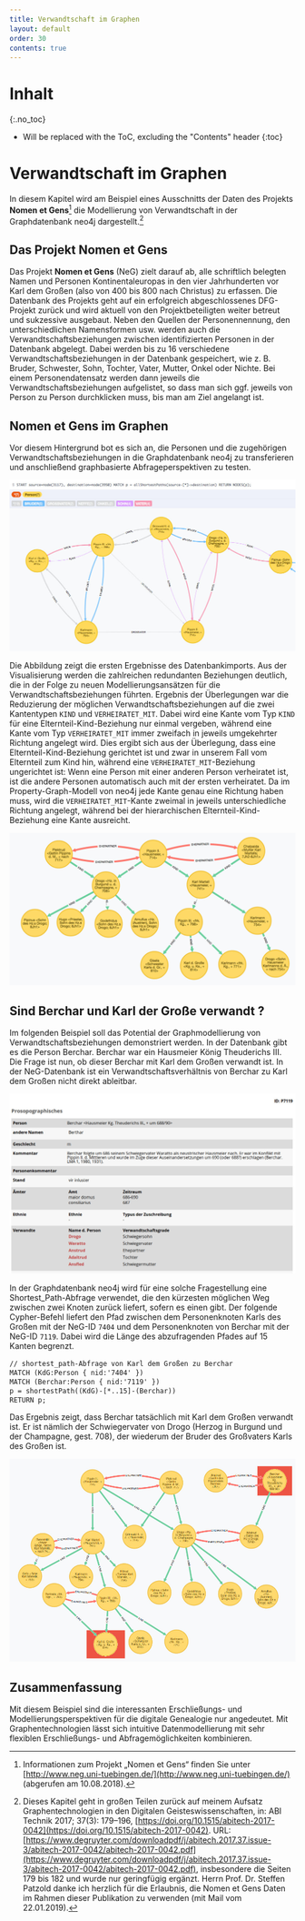 ```yaml
---
title: Verwandtschaft im Graphen
layout: default
order: 30
contents: true
---
```


# Inhalt
{:.no_toc}

* Will be replaced with the ToC, excluding the "Contents" header
{:toc}

# Verwandtschaft im Graphen

In diesem Kapitel wird am Beispiel eines Ausschnitts der Daten des Projekts __Nomen et Gens__[^cca7] die Modellierung von Verwandtschaft in der Graphdatenbank neo4j dargestellt.[^a768]

## Das Projekt Nomen et Gens

Das Projekt __Nomen et Gens__ (NeG) zielt darauf ab, alle schriftlich belegten Namen und Personen Kontinentaleuropas in den vier Jahrhunderten vor Karl dem Großen (also von 400 bis 800 nach Christus) zu erfassen. Die Datenbank des Projekts geht auf ein erfolgreich abgeschlossenes DFG-Projekt zurück und wird aktuell von den Projektbeteiligten weiter betreut und sukzessive ausgebaut.  Neben den Quellen der Personennennung, den unterschiedlichen Namensformen usw. werden auch die Verwandtschaftsbeziehungen zwischen identifizierten Personen in der Datenbank abgelegt. Dabei werden bis zu 16 verschiedene Verwandtschaftsbeziehungen in der Datenbank gespeichert, wie z. B. Bruder, Schwester, Sohn, Tochter, Vater, Mutter, Onkel oder Nichte. Bei einem Personendatensatz werden dann jeweils die Verwandtschaftsbeziehungen aufgelistet, so dass man sich ggf. jeweils von Person zu Person durchklicken muss, bis man am Ziel angelangt ist.

## Nomen et Gens im Graphen

Vor diesem Hintergrund bot es sich an, die Personen und die zugehörigen Verwandtschaftsbeziehungen in die Graphdatenbank neo4j zu transferieren und anschließend graphbasierte Abfrageperspektiven zu testen.

![Erste Importergebnisse](Bilder/NeG/020-Verwandschaften.jpg)

Die Abbildung zeigt die ersten Ergebnisse des Datenbankimports. Aus der Visualisierung werden die zahlreichen redundanten Beziehungen deutlich, die in der Folge zu neuen Modellierungsansätzen für die Verwandtschaftsbeziehungen führten. Ergebnis der Überlegungen war die Reduzierung der möglichen Verwandtschaftsbeziehungen auf die zwei Kantentypen `KIND` und `VERHEIRATET_MIT`. Dabei wird eine Kante vom Typ `KIND` für eine Elternteil-Kind-Beziehung nur einmal vergeben, während eine Kante vom Typ `VERHEIRATET_MIT` immer zweifach in jeweils umgekehrter Richtung angelegt wird. Dies ergibt sich aus der Überlegung, dass eine Elternteil-Kind-Beziehung gerichtet ist und zwar in unserem Fall vom Elternteil zum Kind hin, während eine `VERHEIRATET_MIT`-Beziehung ungerichtet ist: Wenn eine Person mit einer anderen Person verheiratet ist, ist die andere Personen automatisch auch mit der ersten verheiratet. Da im Property-Graph-Modell von neo4j jede Kante genau eine Richtung haben muss, wird die `VERHEIRATET_MIT`-Kante zweimal in jeweils unterschiedliche Richtung angelegt, während bei der hierarchischen Elternteil-Kind-Beziehung eine Kante ausreicht.

![Die Urenkel Pippins](Bilder/NeG/030-Urenkel-Pippins.jpg)

## Sind Berchar und Karl der Große verwandt ?

Im folgenden Beispiel soll das Potential der Graphmodellierung von Verwandtschaftsbeziehungen demonstriert werden. In der Datenbank gibt es die Person Berchar. Berchar war ein Hausmeier König Theuderichs III. Die Frage ist nun, ob dieser Berchar mit Karl dem Großen verwandt ist. In der NeG-Datenbank ist ein Verwandtschaftsverhältnis von Berchar zu Karl dem Großen nicht direkt ableitbar.

![Berchar in der Nomen-et-Gens-Datenbank](Bilder/NeG/040-Berchar-DB-Eintrag.jpg)

In der Graphdatenbank neo4j wird für eine solche Fragestellung eine Shortest_Path-Abfrage verwendet, die den kürzesten möglichen Weg zwischen zwei Knoten zurück liefert, sofern es einen gibt. Der folgende Cypher-Befehl liefert den Pfad zwischen dem Personenknoten Karls des Großen mit der NeG-ID `7404` und dem Personenknoten von Berchar mit der NeG-ID `7119`. Dabei wird die Länge des abzufragenden Pfades auf 15 Kanten begrenzt.

~~~cypher
// shortest_path-Abfrage von Karl dem Großen zu Berchar
MATCH (KdG:Person { nid:'7404' })
MATCH (Berchar:Person { nid:'7119' })
p = shortestPath((KdG)-[*..15]-(Berchar))
RETURN p;
~~~

Das Ergebnis zeigt, dass Berchar tatsächlich mit Karl dem Großen verwandt ist. Er ist nämlich der Schwiegervater von Drogo (Herzog in Burgund und der Champagne, gest. 708), der wiederum der Bruder des Großvaters Karls des Großen ist.

![Der kürzeste Pfad (shortestPath) von Karl zu Berchar.](Bilder/NeG/050-Berchar-Karl-shortestpath.jpg)

## Zusammenfassung

Mit diesem Beispiel sind die interessanten Erschließungs- und Modellierungsperspektiven für die digitale Genealogie nur angedeutet. Mit Graphentechnologien lässt sich intuitive Datenmodellierung mit sehr flexiblen Erschließungs- und Abfragemöglichkeiten kombinieren.


[^a768]: Dieses Kapitel geht in großen Teilen zurück auf meinem Aufsatz Graphentechnologien in den Digitalen Geisteswissenschaften, in: ABI Technik 2017; 37(3): 179–196, [https://doi.org/10.1515/abitech-2017-0042](https://doi.org/10.1515/abitech-2017-0042). URL: [https://www.degruyter.com/downloadpdf/j/abitech.2017.37.issue-3/abitech-2017-0042/abitech-2017-0042.pdf](https://www.degruyter.com/downloadpdf/j/abitech.2017.37.issue-3/abitech-2017-0042/abitech-2017-0042.pdf), insbesondere die Seiten 179 bis 182 und wurde nur geringfügig ergänzt. Herrn Prof. Dr. Steffen Patzold danke ich herzlich für die Erlaubnis, die Nomen et Gens Daten im Rahmen dieser Publikation zu verwenden (mit Mail vom 22.01.2019).

[^cca7]: Informationen zum Projekt „Nomen et Gens“ finden Sie unter [http://www.neg.uni-tuebingen.de/](http://www.neg.uni-tuebingen.de/) (abgerufen am 10.08.2018).
